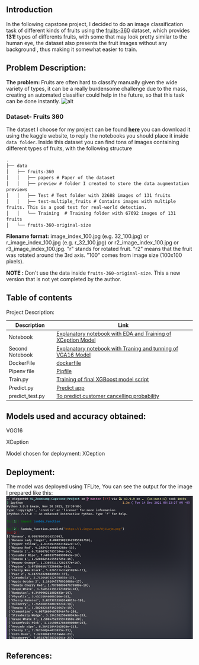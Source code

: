 ## Introduction

In the following capstone project, I decided to do an image classification task of different kinds of fruits using the [fruits-360](https://link) dataset, which provides <b> 131! </b> types of differents fruits, with some that may look pretty similar to the human eye, the dataset also presents the fruit images without any background , thus making it somewhat easier to train.





## Problem Description:


<b> The problem: </b> Fruits are often hard to classify manually given the wide variety of types, it can be a really burdensome challenge due to the mass, creating an automated classifier could help in the future, so that this task can be done instantly.
![alt](https://www.researchgate.net/publication/342916129/figure/fig2/AS:913043131207680@1594697854025/Illustration-of-few-images-from-Fruits-360-dataset.ppm)




### Dataset- Fruits 360

The dataset I choose for my project can be found <b>[here](https://www.kaggle.com/moltean/fruits) </b> you can download it using the kaggle website, to reply the notebooks you should place it inside `data folder`. Inside this dataset you can find tons of images containing different types of fruits, with the following structure

```
.
├── data
│   ├── fruits-360
│   │   ├── papers # Paper of the dataset
│   │   ├── preview # folder I created to store the data augmentation previews
│   │   ├── Test # Test folder with 22688 images of 131 fruits 
│   │   ├── test-multiple_fruits # Contains images with multiple fruits. This is a good test for real-world detection.
│   │   └── Training  # Training folder with 67692 images of 131 fruits
│   └── fruits-360-original-size
```
**Filename format:** image_index_100.jpg (e.g. 32_100.jpg) or r_image_index_100.jpg (e.g. r_32_100.jpg) or r2_image_index_100.jpg or r3_image_index_100.jpg. "r" stands for rotated fruit. "r2" means that the fruit was rotated around the 3rd axis. "100" comes from image size (100x100 pixels).

 <b> NOTE :</b> Don't use the data inside `fruits-360-original-size`. This a new version that is not yet completed by the author.



## Table of contents


Project Description:



| Description | Link  |
|-------------------------------|---|
| Notebook | [Explanatory notebook with EDA and Training of XCeption Model]()  |
| Second Notebook|  [Explanatory notebook with Traning and tunning of VGA16 Model]() |
|                   DockerFile            |  [dockerfile]() |
|              Pipenv file                 |  [Pipfile]() |
|              Train.py                 |  [Training of final XGBoost model script]() |
|              Predict.py                 |  [Predict app]() |
|              predict_test.py                 |  [To predict customer cancelling probability]() |

## Models used and accuracy obtained:

VGG16

XCeption


Model chosen for deployment: XCeption
## Deployment:

The model was deployed using TFLite, You can see the output for the image I prepared like this:
![lambda](https://github.com/aenoboa1/ML_Zoomcamp-Capstone-Project/blob/master/img/deployment/lambda_image.png)



## References:



